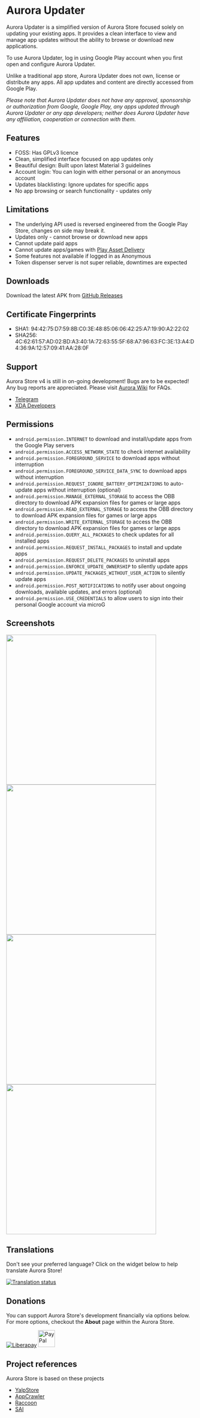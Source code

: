 # Aurora Updater

Aurora Updater is a simplified version of Aurora Store focused solely on updating your existing apps. It provides a clean interface to view and manage app updates without the ability to browse or download new applications.

To use Aurora Updater, log in using Google Play account when you first open and configure Aurora Updater.

Unlike a traditional app store, Aurora Updater does not own, license or distribute any apps. All app updates and content are directly accessed from Google Play. 

*_Please note that Aurora Updater does not have any approval, sponsorship or authorization from Google, Google Play, any apps updated through Aurora Updater or any app developers; neither does Aurora Updater have any affiliation, cooperation or connection with them._*

## Features

- FOSS: Has GPLv3 licence
- Clean, simplified interface focused on app updates only
- Beautiful design: Built upon latest Material 3 guidelines
- Account login: You can login with either personal or an anonymous account
- Updates blacklisting: Ignore updates for specific apps
- No app browsing or search functionality - updates only 

## Limitations

- The underlying API used is reversed engineered from the Google Play Store, changes on side may break it.
- Updates only - cannot browse or download new apps
- Cannot update paid apps
- Cannot update apps/games with [Play Asset Delivery](https://developer.android.com/guide/playcore/asset-delivery)
- Some features not available if logged in as Anonymous
- Token dispenser server is not super reliable, downtimes are expected

## Downloads

Download the latest APK from [GitHub Releases](https://github.com/alltechdev/AuroraUpdater/releases)

## Certificate Fingerprints

- SHA1: 94:42:75:D7:59:8B:C0:3E:48:85:06:06:42:25:A7:19:90:A2:22:02
- SHA256: 4C:62:61:57:AD:02:BD:A3:40:1A:72:63:55:5F:68:A7:96:63:FC:3E:13:A4:D4:36:9A:12:57:09:41:AA:28:0F

## Support

Aurora Store v4 is still in on-going development! Bugs are to be expected! Any bug reports are appreciated.
Please visit [Aurora Wiki](https://gitlab.com/AuroraOSS/AuroraStore/-/wikis/home) for FAQs.

- [Telegram](https://t.me/AuroraSupport)
- [XDA Developers](https://forum.xda-developers.com/t/app-5-0-aurora-store-open-source-google-play-client.3739733/)

## Permissions

- `android.permission.INTERNET` to download and install/update apps from the Google Play servers
- `android.permission.ACCESS_NETWORK_STATE` to check internet availability
- `android.permission.FOREGROUND_SERVICE` to download apps without interruption
- `android.permission.FOREGROUND_SERVICE_DATA_SYNC` to download apps without interruption
- `android.permission.REQUEST_IGNORE_BATTERY_OPTIMIZATIONS` to auto-update apps without interruption (optional)
- `android.permission.MANAGE_EXTERNAL_STORAGE` to access the OBB directory to download APK expansion files for games or large apps
- `android.permission.READ_EXTERNAL_STORAGE` to access the OBB directory to download APK expansion files for games or large apps
- `android.permission.WRITE_EXTERNAL_STORAGE` to access the OBB directory to download APK expansion files for games or large apps
- `android.permission.QUERY_ALL_PACKAGES` to check updates for all installed apps
- `android.permission.REQUEST_INSTALL_PACKAGES` to install and update apps
- `android.permission.REQUEST_DELETE_PACKAGES` to uninstall apps
- `android.permission.ENFORCE_UPDATE_OWNERSHIP` to silently update apps
- `android.permission.UPDATE_PACKAGES_WITHOUT_USER_ACTION` to silently update apps
- `android.permission.POST_NOTIFICATIONS` to notify user about ongoing downloads, available updates, and errors (optional)
- `android.permission.USE_CREDENTIALS` to allow users to sign into their personal Google account via microG

## Screenshots

<img src="fastlane/metadata/android/en-US/images/phoneScreenshots/screenshot-01.png" height="400">
<img src="fastlane/metadata/android/en-US/images/phoneScreenshots/screenshot-03.png" height="400">
<img src="fastlane/metadata/android/en-US/images/phoneScreenshots/screenshot-07.png" height="400">
<img src="fastlane/metadata/android/en-US/images/phoneScreenshots/screenshot-08.png" height="400">

## Translations

Don't see your preferred language? Click on the widget below to help translate Aurora Store!

<a href="https://hosted.weblate.org/engage/aurora-store/">
  <img src="https://hosted.weblate.org/widgets/aurora-store/-/287x66-grey.png" alt="Translation status" />
</a>

## Donations

You can support Aurora Store's development financially via options below. For more options, checkout the **About** page within the Aurora Store.

[![Liberapay](https://liberapay.com/assets/widgets/donate.svg)](https://liberapay.com/whyorean)
<a href="https://www.paypal.com/paypalme/AuroraDev">
  <img src="https://www.paypalobjects.com/webstatic/mktg/logo/AM_mc_vs_dc_ae.jpg" height="45" alt="PayPal">
</a>

## Project references

Aurora Store is based on these projects

- [YalpStore](https://github.com/yeriomin/YalpStore)
- [AppCrawler](https://github.com/Akdeniz/google-play-crawler)
- [Raccoon](https://github.com/onyxbits/raccoon4)
- [SAI](https://github.com/Aefyr/SAI)
